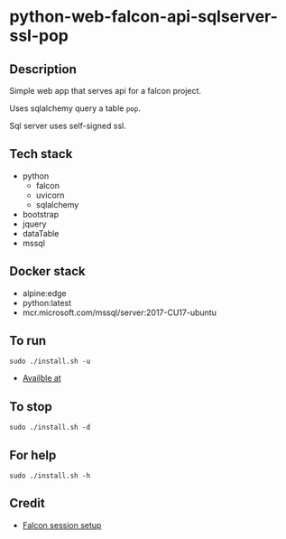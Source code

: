 # python-web-falcon-api-sqlserver-ssl-pop

## Description
Simple web app that serves api
for a falcon project.

Uses sqlalchemy query a table `pop`.

Sql server uses self-signed ssl.

## Tech stack
- python
  - falcon
  - uvicorn
  - sqlalchemy
- bootstrap
- jquery
- dataTable
- mssql

## Docker stack
- alpine:edge
- python:latest
- mcr.microsoft.com/mssql/server:2017-CU17-ubuntu

## To run
`sudo ./install.sh -u`
- [Availble at](http://localhost/dogs)

## To stop
`sudo ./install.sh -d`

## For help
`sudo ./install.sh -h`

## Credit
- [Falcon session setup](https://eshlox.net/2019/05/28/integrate-sqlalchemy-with-falcon-framework-second-version)
